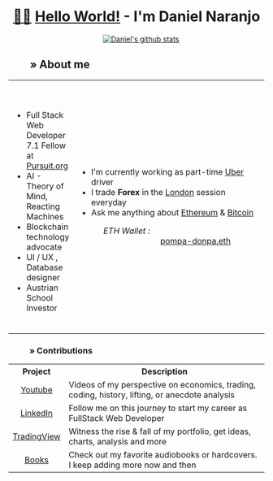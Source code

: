 <div align="center">
<h1> <a href="https://excelwithbusiness.com/blog/say-hello-world-in-28-different-programming-languages/" title="Hello World! in 28 programming languages">🖖🏼</a> <a href="https://ozanerhansha.medium.com/on-the-origin-of-hello-world-61bfe98196d5#:~:text=Kernighan%20first%20wrote%20the%20%E2%80%9CHello,it%20for%20the%20B%20tutorial." title="The history of Hello World!">Hello World!</a> - I'm Daniel Naranjo</h1>

 
<table>
  
<span>&emsp;</span>
  [![Daniel's github stats](https://github-readme-stats.vercel.app/api?username=PompaDonpa&hide=stars&show_icons=true&theme=blue-green)](https://github.com/PompaDonpa/github-readme-stats)
  
<h2 align="left"><span>&ensp;&ensp;&ensp;&ensp;</span>» About me</h2>

<tr>
  <td>
      <ul>
        <br></br>
      <li>Full Stack Web Developer 7.1 Fellow at <a href="https://www.pursuit.org/" target="_blank" style="italic">Pursuit.org</a> </li>
      <li>AI - Theory of Mind, Reacting Machines</li>
      <li>Blockchain technology advocate</li>
      <li>UI / UX , Database designer</li>
      <li>Austrian School Investor </li>
      </ul><br />
  </td>
 

<td style="width:100%">

<ul>
      <li>I'm currently working as part-time <a href="https://www.uber.com/" style="italic">Uber</a> driver</li>
      <li>I trade <b>Forex</b> in the <a href="https://www.babypips.com/learn/forex/london-session">London</a> session everyday</li>
      <li><dt>Ask me anything about <a href="https://ethereum.org/en/" style="italic">Ethereum</a> & <a href="https://bitcoinfoundation.org/">Bitcoin</a></dt><dl><i>&emsp;&ensp;ETH Wallet :</i><dd>&emsp;&emsp;&emsp;&emsp;&emsp;&ensp;&ensp;<a href="https://etherscan.io/address/0x64f0d67fbfa4275dcc3d461202268e073babe971">pompa-donpa.eth</a></dd></li>

</ul></td>

</tr>

</table>


<h3 align="left"><span>&ensp;&ensp;&ensp;&emsp;</span>» Contributions</h3>

<table style="width:100%">
  <tr>
    <th>Project</th>
    <th>Description</th>
    
  </tr>
  <tr>
    <td align="center"><a href="https://www.youtube.com/channel/UCPYheA4d4qWd1CLTHXqLgMg">Youtube</td>
    <td>Videos of my perspective on economics, trading, coding, history, lifting, or anecdote analysis</td>
    
  </tr>
  <tr>
    <td align="center"><a href="https://www.linkedin.com/in/dev-danielnaranjo/">LinkedIn</td>
    <td>Follow me on this journey to start my career as FullStack Web Developer</td>
  </tr>
  <tr>
  <td align="center"><a href="https://www.tradingview.com/u/PompaDonpa">TradingView</td>
  <td>Witness the rise & fall of my portfolio, get ideas, charts, analysis and more</td>
  </tr>
   <tr>
  <td align="center"><a href="https://www.amazon.com/hz/wishlist/ls/2RFCDWG6Y7QGR?ref_=wl_share">Books</td>
  <td>Check out my favorite audiobooks or hardcovers. I keep adding more now and then</td>
  </tr>
</table>


</div>

